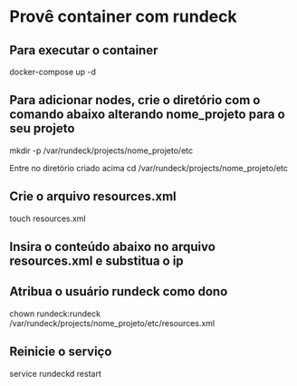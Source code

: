 # Provê container com rundeck

## Para executar o container
docker-compose up -d

## Para adicionar nodes, crie o diretório com o comando abaixo alterando nome_projeto para o seu projeto
mkdir -p /var/rundeck/projects/nome_projeto/etc

Entre no diretório criado acima
cd /var/rundeck/projects/nome_projeto/etc

## Crie o arquivo resources.xml
touch resources.xml

## Insira o conteúdo abaixo no arquivo resources.xml e substitua o ip
<blockquote>
<project>
<node name="my-node" hostname="10.0.0.25" osArch="amd64" osFamily="unix" osName="Linux" osVersion="3.11.10-03111015-generic" username="rundeck"/>
</project>
</blockquote>

## Atribua o usuário rundeck como dono
chown rundeck:rundeck /var/rundeck/projects/nome_projeto/etc/resources.xml

## Reinicie o serviço
service rundeckd restart



